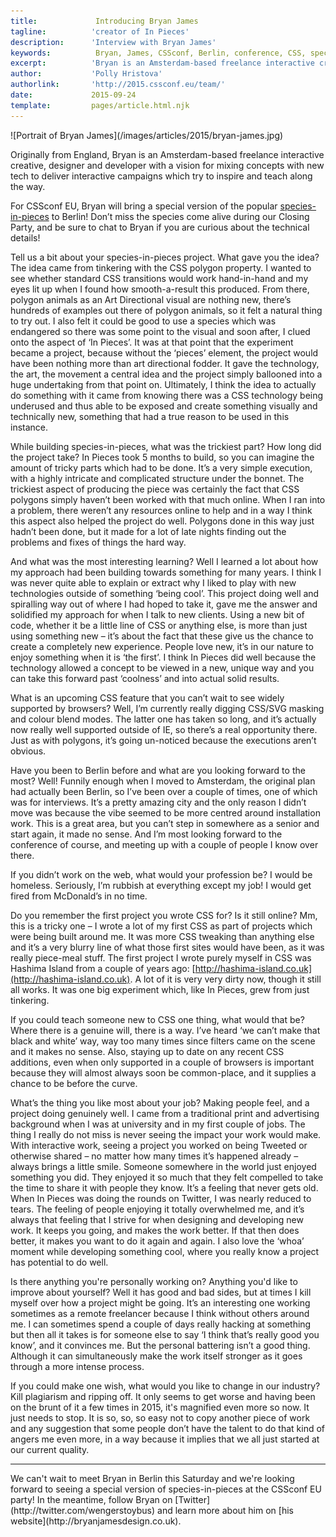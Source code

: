 ```yaml
---
title:             Introducing Bryan James
tagline:          'creator of In Pieces'
description:      'Interview with Bryan James'
keywords:          Bryan, James, CSSconf, Berlin, conference, CSS, species in pieces
excerpt:          'Bryan is an Amsterdam-based freelance interactive creative, designer and developer, originally from England, with a vision for mixing concepts with new tech to deliver interactive campaigns which try to inspire and teach along the way.'
author:           'Polly Hristova'
authorlink:       'http://2015.cssconf.eu/team/'
date:             2015-09-24
template:         pages/article.html.njk
---
```


<div class="blog-img blog-img--center">
  ![Portrait of Bryan James](/images/articles/2015/bryan-james.jpg)
</div>

Originally from England, Bryan is an Amsterdam-based freelance interactive creative, designer and developer with a vision for mixing concepts with new tech to deliver interactive campaigns which try to inspire and teach along the way.

For CSSconf EU, Bryan will bring a special version of the popular [species-in-pieces](http://www.species-in-pieces.com/) to Berlin! Don’t miss the species come alive during our Closing Party, and be sure to chat to Bryan if you are curious about the technical details!

<span class="strong-border">Tell us a bit about your species-in-pieces project. What gave you the idea?</span>
The idea came from tinkering with the CSS polygon property. I wanted to see whether standard CSS transitions would work hand-in-hand and my eyes lit up when I found how smooth-a-result this produced. From there, polygon animals as an Art Directional visual are nothing new, there’s hundreds of examples out there of polygon animals, so it felt a natural thing to try out.
I also felt it could be good to use a species which was endangered so there was some point to the visual and soon after, I clued onto the aspect of ‘In Pieces’. It was at that point that the experiment became a project, because without the ‘pieces’ element, the project would have been nothing more than art directional fodder. It gave the technology, the art, the movement a central idea and the project simply ballooned into a huge undertaking from that point on.
Ultimately, I think the idea to actually do something with it came from knowing there was a CSS technology being underused and thus able to be exposed and create something visually and technically new, something that had a true reason to be used in this instance.

<span class="strong-border">While building species-in-pieces, what was the trickiest part? How long did the project take?</span>
In Pieces took 5 months to build, so you can imagine the amount of tricky parts which had to be done. It’s a very simple execution, with a highly intricate and complicated structure under the bonnet. The trickiest aspect of producing the piece was certainly the fact that CSS polygons simply haven’t been worked with that much online. When I ran into a problem, there weren’t any resources online to help and in a way I think this aspect also helped the project do well. Polygons done in this way just hadn’t been done, but it made for a lot of late nights finding out the problems and fixes of things the hard way.

<span class="strong-border">And what was the most interesting learning?</span>
Well I learned a lot about how my approach had been building towards something for many years. I think I was never quite able to explain or extract why I liked to play with new technologies outside of something ‘being cool’. This project doing well and spiralling way out of where I had hoped to take it, gave me the answer and solidified my approach for when I talk to new clients. Using a new bit of code, whether it be a little line of CSS or anything else, is more than just using something new – it’s about the fact that these give us the chance to create a completely new experience. People love new, it’s in our nature to enjoy something when it is ‘the first’. I think In Pieces did well because the technology allowed a concept to be viewed in a new, unique way and you can take this forward past ‘coolness’ and into actual solid results.

<span class="strong-border">What is an upcoming CSS feature that you can’t wait to see widely supported by browsers?</span>
Well, I’m currently really digging CSS/SVG masking and colour blend modes. The latter one has taken so long, and it’s actually now really well supported outside of IE, so there’s a real opportunity there. Just as with polygons, it’s going un-noticed because the executions aren’t obvious.

<span class="strong-border">Have you been to Berlin before and what are you looking forward to the most?</span>
Well! Funnily enough when I moved to Amsterdam, the original plan had actually been Berlin, so I’ve been over a couple of times, one of which was for interviews. It’s a pretty amazing city and the only reason I didn’t move was because the vibe seemed to be more centred around installation work. This is a great area, but you can’t step in somewhere as a senior and start again, it made no sense. And I’m most looking forward to the conference of course, and meeting up with a couple of people I know over there.

<span class="strong-border">If you didn’t work on the web, what would your profession be?</span>
I would be homeless. Seriously, I’m rubbish at everything except my job! I would get fired from McDonald’s in no time.

<span class="strong-border">Do you remember the first project you wrote CSS for? Is it still online?</span>
Mm, this is a tricky one – I wrote a lot of my first CSS as part of projects which were being built around me. It was more CSS tweaking than anything else and it’s a very blurry line of what those first sites would have been, as it was really piece-meal stuff. The first project I wrote purely myself in CSS was Hashima Island from a couple of years ago: [http://hashima-island.co.uk](http://hashima-island.co.uk). A lot of it is very very dirty now, though it still all works. It was one big experiment which, like In Pieces, grew from just tinkering.

<span class="strong-border">If you could teach someone new to CSS one thing, what would that be?</span>
Where there is a genuine will, there is a way. I’ve heard ‘we can’t make that black and white’ way, way too many times since filters came on the scene and it makes no sense. Also, staying up to date on any recent CSS additions, even when only supported in a couple of browsers is important because they will almost always soon be common-place, and it supplies a chance to be before the curve.

<span class="strong-border">What’s the thing you like most about your job?</span>
Making people feel, and a project doing genuinely well. I came from a traditional print and advertising background when I was at university and in my first couple of jobs. The thing I really do not miss is never seeing the impact your work would make. With interactive work, seeing a project you worked on being Tweeted or otherwise shared – no matter how many times it’s happened already – always brings a little smile. Someone somewhere in the world just enjoyed something you did. They enjoyed it so much that they felt compelled to take the time to share it with people they know. It’s a feeling that never gets old. When In Pieces was doing the rounds on Twitter, I was nearly reduced to tears. The feeling of people enjoying it totally overwhelmed me, and it’s always that feeling that I strive for when designing and developing new work. It keeps you going, and makes the work better. If that then does better, it makes you want to do it again and again. I also love the ‘whoa’ moment while developing something cool, where you really know a project has potential to do well.

<span class="strong-border">Is there anything you're personally working on? Anything you'd like to improve about yourself?</span>
Well it has good and bad sides, but at times I kill myself over how a project might be going. It’s an interesting one working sometimes as a remote freelancer because I think without others around me. I can sometimes spend a couple of days really hacking at something but then all it takes is for someone else to say ‘I think that’s really good you know’, and it convinces me. But the personal battering isn’t a good thing. Although it can simultaneously make the work itself stronger as it goes through a more intense process.

<span class="strong-border">If you could make one wish, what would you like to change in our industry?</span>
Kill plagiarism and ripping off. It only seems to get worse and having been on the brunt of it a few times in 2015, it's magnified even more so now. It just needs to stop. It is so, so, so easy not to copy another piece of work and any suggestion that some people don’t have the talent to do that kind of angers me even more, in a way because it implies that we all just started at our current quality.

<hr>
We can't wait to meet Bryan in Berlin this Saturday and we're looking forward to seeing a special version of species-in-pieces at the CSSconf EU party! In the meantime, follow Bryan on [Twitter](http://twitter.com/wengerstoybus) and learn more about him on [his website](http://bryanjamesdesign.co.uk).
